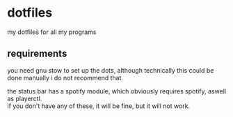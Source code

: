 # dotfiles
my dotfiles for all my programs  

## requirements
you need gnu stow to set up the dots, although technically this could be done manually i do not recommend that.  
  
the status bar has a spotify module, which obviously requires spotify, aswell as playerctl.  
if you don't have any of these, it will be fine, but it will not work.
